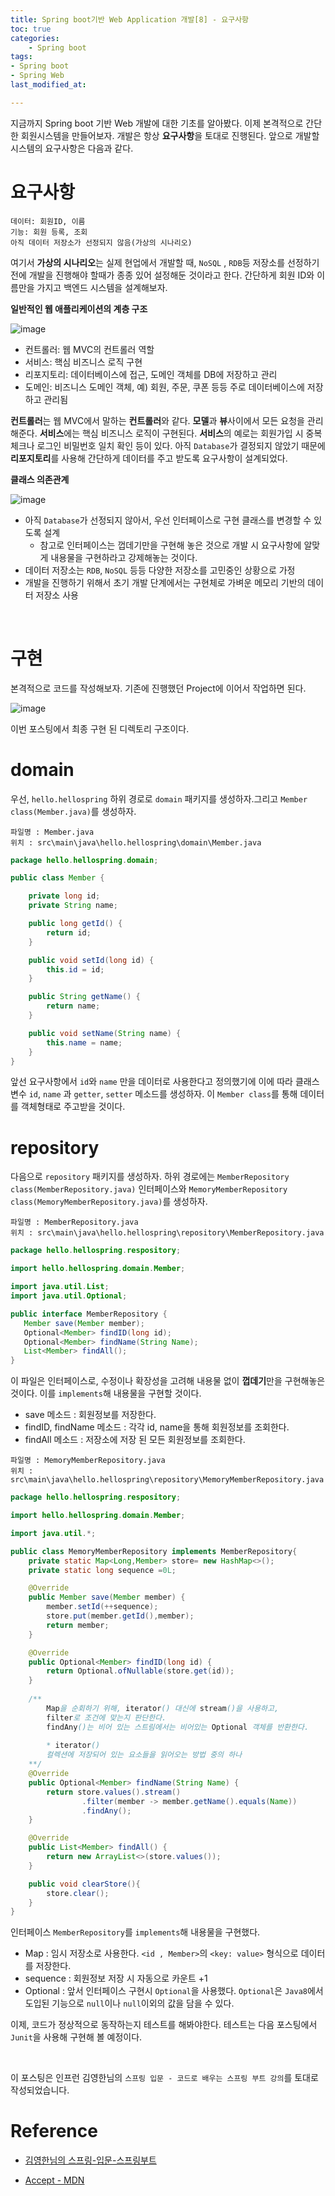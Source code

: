```yaml
---
title: Spring boot기반 Web Application 개발[8] - 요구사항
toc: true
categories:	
    - Spring boot
tags:
- Spring boot
- Spring Web
last_modified_at:

---
```




 지금까지 Spring boot 기반 Web 개발에 대한 기초를 알아봤다. 이제 본격적으로 간단한 회원시스템을 만들어보자. 개발은 항상 **요구사항**을 토대로 진행된다. 앞으로 개발할 시스템의 요구사항은 다음과 같다.

# 요구사항

```
데이터: 회원ID, 이름
기능: 회원 등록, 조회
아직 데이터 저장소가 선정되지 않음(가상의 시나리오)
```

 여기서 **가상의 시나리오**는 실제 현업에서 개발할 때, `NoSQL` , `RDB`등 저장소를 선정하기전에 개발을 진행해야 할때가 종종 있어 설정해둔 것이라고 한다. 간단하게 회원 ID와 이름만을 가지고 백엔드 시스템을 설계해보자.

**일반적인 웹 애플리케이션의 계층 구조**

![image](https://user-images.githubusercontent.com/49560745/103983127-1d312080-51c8-11eb-8e3c-94fa415c942e.png)

- 컨트롤러: 웹 MVC의 컨트롤러 역할 
- 서비스: 핵심 비즈니스 로직 구현 
- 리포지토리: 데이터베이스에 접근, 도메인 객체를 DB에 저장하고 관리 
- 도메인: 비즈니스 도메인 객체, 예) 회원, 주문, 쿠폰 등등 주로 데이터베이스에 저장하고 관리됨

 **컨트롤러**는 웹 MVC에서 말하는 **컨트롤러**와 같다. **모델**과 **뷰**사이에서 모든 요청을 관리해준다. **서비스**에는 핵심 비즈니스 로직이 구현된다. **서비스**의 예로는 회원가입 시 중복체크나 로그인 비밀번호 일치 확인 등이 있다. 아직 `Database`가 결정되지 않았기 때문에 **리포지토리**를 사용해 간단하게 데이터를 주고 받도록 요구사항이 설계되었다.

**클래스 의존관계**

![image](https://user-images.githubusercontent.com/49560745/103983531-bceeae80-51c8-11eb-8cef-68317644cd9a.png)

- 아직 `Database`가 선정되지 않아서, 우선 인터페이스로 구현 클래스를 변경할 수 있도록 설계
  - 참고로 인터페이스는 껍데기만을 구현해 놓은 것으로 개발 시 요구사항에 알맞게 내용물을 구현하라고 강제해놓는 것이다.
- 데이터 저장소는 `RDB`, `NoSQL` 등등 다양한 저장소를 고민중인 상황으로 가정 
- 개발을 진행하기 위해서 초기 개발 단계에서는 구현체로 가벼운 메모리 기반의 데이터 저장소 사용

<br/>

# 구현

본격적으로 코드를 작성해보자. 기존에 진행했던 Project에 이어서 작업하면 된다.

![image](https://user-images.githubusercontent.com/49560745/103985535-756a2180-51cc-11eb-902d-47f861138677.png)

이번 포스팅에서 최종 구현 된 디렉토리 구조이다.

# domain

우선, `hello.hellospring` 하위 경로로 `domain` 패키지를 생성하자.그리고 `Member class(Member.java)`를 생성하자. 

```
파일명 : Member.java
위치 : src\main\java\hello.hellospring\domain\Member.java
```

```java
package hello.hellospring.domain;

public class Member {

    private long id;
    private String name;

    public long getId() {
        return id;
    }

    public void setId(long id) {
        this.id = id;
    }

    public String getName() {
        return name;
    }

    public void setName(String name) {
        this.name = name;
    }
}

```

앞선 요구사항에서 `id`와 `name` 만을 데이터로 사용한다고 정의했기에 이에 따라 클래스 변수 `id`, `name` 과 `getter`, `setter` 메소드를 생성하자. 이 `Member class`를 통해 데이터를 객체형태로 주고받을 것이다.

# repository

다음으로 `repository` 패키지를 생성하자. 하위 경로에는 `MemberRepository class(MemberRepository.java)` 인터페이스와 `MemoryMemberRepository class(MemoryMemberRepository.java)`를 생성하자.

```
파일명 : MemberRepository.java
위치 : src\main\java\hello.hellospring\repository\MemberRepository.java
```

 ```java
package hello.hellospring.respository;

import hello.hellospring.domain.Member;

import java.util.List;
import java.util.Optional;

public interface MemberRepository {
    Member save(Member member);
    Optional<Member> findID(long id);
    Optional<Member> findName(String Name);
    List<Member> findAll();
}

 ```

이 파일은 인터페이스로, 수정이나 확장성을 고려해 내용물 없이 **껍데기**만을 구현해놓은 것이다. 이를 `implements`해 내용물을 구현할 것이다.

- save 메소드 : 회원정보를 저장한다.
- findID, findName 메소드 : 각각 id, name을 통해 회원정보를 조회한다.
- findAll 메소드 : 저장소에 저장 된 모든 회원정보를 조회한다.



```
파일명 : MemoryMemberRepository.java
위치 : src\main\java\hello.hellospring\repository\MemoryMemberRepository.java
```

```java
package hello.hellospring.respository;

import hello.hellospring.domain.Member;

import java.util.*;

public class MemoryMemberRepository implements MemberRepository{
    private static Map<Long,Member> store= new HashMap<>();
    private static long sequence =0L;

    @Override
    public Member save(Member member) {
        member.setId(++sequence);
        store.put(member.getId(),member);
        return member;
    }

    @Override
    public Optional<Member> findID(long id) {
        return Optional.ofNullable(store.get(id));
    }
    
    /**
 		Map을 순회하기 위해, iterator() 대신에 stream()을 사용하고,
 		filter로 조건에 맞는지 판단한다. 
 		findAny()는 비어 있는 스트림에서는 비어있는 Optional 객체를 반환한다.
 		
 		* iterator()
 		컬렉션에 저장되어 있는 요소들을 읽어오는 방법 중의 하나
	**/
    @Override
    public Optional<Member> findName(String Name) {
        return store.values().stream()
                .filter(member -> member.getName().equals(Name))
                .findAny();
    }

    @Override
    public List<Member> findAll() {
        return new ArrayList<>(store.values());
    }

    public void clearStore(){
        store.clear();
    }
}

```

인터페이스 `MemberRepository`를 `implements`해 내용물을 구현했다.

- Map : 임시 저장소로 사용한다. `<id , Member>`의 `<key: value>` 형식으로 데이터를 저장한다.
- sequence : 회원정보 저장 시 자동으로 카운트 +1
- Optional : 앞서 인터페이스 구현시 `Optional`을 사용했다. `Optional`은 `Java8`에서 도입된 기능으로 `null`이나 `null`이외의 값을 담을 수 있다. 

이제, 코드가 정상적으로 동작하는지 테스트를 해봐야한다. 테스트는 다음 포스팅에서 `Junit`을 사용해 구현해 볼 예정이다.

<br/>

이 포스팅은 인프런 김영한님의 `스프링 입문 - 코드로 배우는 스프링 부트 강의`를 토대로 작성되었습니다.

# Reference

- [김영한님의 스프링-입문-스프링부트](https://www.inflearn.com/course/%EC%8A%A4%ED%94%84%EB%A7%81-%EC%9E%85%EB%AC%B8-%EC%8A%A4%ED%94%84%EB%A7%81%EB%B6%80%ED%8A%B8/lecture/49577?tab=curriculum)

- [Accept - MDN](https://developer.mozilla.org/ko/docs/Web/HTTP/Headers/Accept)

  

